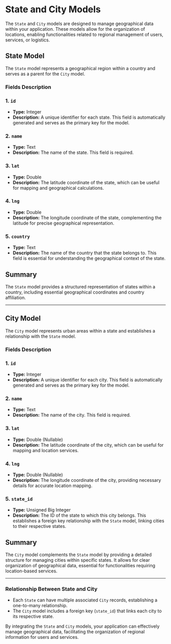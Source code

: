 # State and City Models

The `State` and `City` models are designed to manage geographical data within your application. These models allow for the organization of locations, enabling functionalities related to regional management of users, services, or logistics.

## State Model

The `State` model represents a geographical region within a country and serves as a parent for the `City` model.

### Fields Description

### 1. `id`
- **Type:** Integer
- **Description:** A unique identifier for each state. This field is automatically generated and serves as the primary key for the model.

### 2. `name`
- **Type:** Text
- **Description:** The name of the state. This field is required.

### 3. `lat`
- **Type:** Double
- **Description:** The latitude coordinate of the state, which can be useful for mapping and geographical calculations.

### 4. `lng`
- **Type:** Double
- **Description:** The longitude coordinate of the state, complementing the latitude for precise geographical representation.

### 5. `country`
- **Type:** Text
- **Description:** The name of the country that the state belongs to. This field is essential for understanding the geographical context of the state.

## Summary

The `State` model provides a structured representation of states within a country, including essential geographical coordinates and country affiliation.

---

## City Model

The `City` model represents urban areas within a state and establishes a relationship with the `State` model.

### Fields Description

### 1. `id`
- **Type:** Integer
- **Description:** A unique identifier for each city. This field is automatically generated and serves as the primary key for the model.

### 2. `name`
- **Type:** Text
- **Description:** The name of the city. This field is required.

### 3. `lat`
- **Type:** Double (Nullable)
- **Description:** The latitude coordinate of the city, which can be useful for mapping and location services.

### 4. `lng`
- **Type:** Double (Nullable)
- **Description:** The longitude coordinate of the city, providing necessary details for accurate location mapping.

### 5. `state_id`
- **Type:** Unsigned Big Integer
- **Description:** The ID of the state to which this city belongs. This establishes a foreign key relationship with the `State` model, linking cities to their respective states.

## Summary

The `City` model complements the `State` model by providing a detailed structure for managing cities within specific states. It allows for clear organization of geographical data, essential for functionalities requiring location-based services.

---

### Relationship Between State and City

- Each `State` can have multiple associated `City` records, establishing a one-to-many relationship.
- The `City` model includes a foreign key (`state_id`) that links each city to its respective state.

By integrating the `State` and `City` models, your application can effectively manage geographical data, facilitating the organization of regional information for users and services.